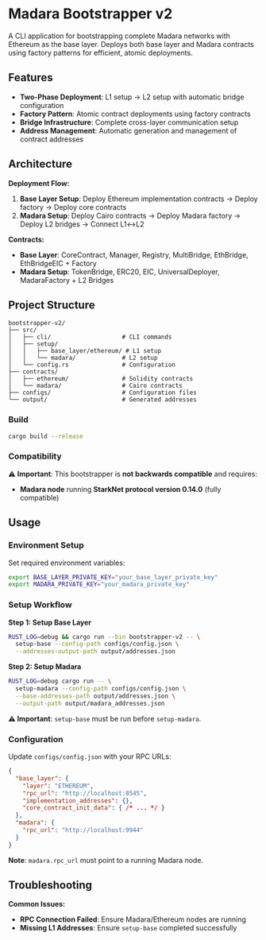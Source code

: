 # Madara Bootstrapper v2

A CLI application for bootstrapping complete Madara networks with Ethereum as the base layer. Deploys both base layer and Madara contracts using factory patterns for efficient, atomic deployments.

## Features

- **Two-Phase Deployment**: L1 setup → L2 setup with automatic bridge configuration
- **Factory Pattern**: Atomic contract deployments using factory contracts
- **Bridge Infrastructure**: Complete cross-layer communication setup
- **Address Management**: Automatic generation and management of contract addresses

## Architecture

**Deployment Flow:**
1. **Base Layer Setup**: Deploy Ethereum implementation contracts → Deploy factory → Deploy core contracts
2. **Madara Setup**: Deploy Cairo contracts → Deploy Madara factory → Deploy L2 bridges → Connect L1↔L2

**Contracts:**
- **Base Layer**: CoreContract, Manager, Registry, MultiBridge, EthBridge, EthBridgeEIC + Factory
- **Madara Setup**: TokenBridge, ERC20, EIC, UniversalDeployer, MadaraFactory + L2 Bridges

## Project Structure

```
bootstrapper-v2/
├── src/
│   ├── cli/                    # CLI commands
│   ├── setup/
│   │   ├── base_layer/ethereum/ # L1 setup
│   │   └── madara/             # L2 setup
│   └── config.rs               # Configuration
├── contracts/
│   ├── ethereum/               # Solidity contracts
│   └── madara/                 # Cairo contracts
├── configs/                    # Configuration files
└── output/                     # Generated addresses
```

### Build

```bash
cargo build --release
```

### Compatibility

⚠️ **Important**: This bootstrapper is **not backwards compatible** and requires:
- **Madara node** running **StarkNet protocol version 0.14.0** (fully compatible)


## Usage

### Environment Setup

Set required environment variables:

```bash
export BASE_LAYER_PRIVATE_KEY="your_base_layer_private_key"
export MADARA_PRIVATE_KEY="your_madara_private_key"
```

### Setup Workflow

**Step 1: Setup Base Layer**
```bash
RUST_LOG=debug && cargo run --bin bootstrapper-v2 -- \
  setup-base --config-path configs/config.json \
  --addresses-output-path output/addresses.json
```

**Step 2: Setup Madara**
```bash
RUST_LOG=debug cargo run -- \
  setup-madara --config-path configs/config.json \
  --base-addresses-path output/addresses.json \
  --output-path output/madara_addresses.json
```

**⚠️ Important**: `setup-base` must be run before `setup-madara`.

### Configuration

Update `configs/config.json` with your RPC URLs:

```json
{
  "base_layer": {
    "layer": "ETHEREUM",
    "rpc_url": "http://localhost:8545",
    "implementation_addresses": {},
    "core_contract_init_data": { /* ... */ }
  },
  "madara": {
    "rpc_url": "http://localhost:9944"
  }
}
```

**Note**: `madara.rpc_url` must point to a running Madara node.

## Troubleshooting

**Common Issues:**
- **RPC Connection Failed**: Ensure Madara/Ethereum nodes are running
- **Missing L1 Addresses**: Ensure `setup-base` completed successfully
